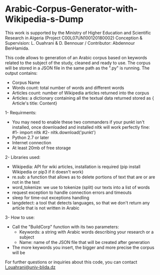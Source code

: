# Arabic-Corpus-Generator-with-Wikipedia-s-Dump
This work is supported by the Ministry of Higher Education and Scientific Research in Algeria (Project C00L07UN100120180002)
Conception & Supervision: L. Ouahrani & D. Bennouar /  Contributor: Abdennour BenHamida.

This code allows to generation of an Arabic corpus based on keywords related to the subject of the study, cleaned and ready to use. 
The corpus will be stored in a JSON file in the same path as the ".py" is running. The output contains:
- Corpus Name
- Words count: total number of words and different words
- Articles count: number of Wikipedia articles returned into the corpus
- Articles: a dictionary containing all the textual data returned stored as { Article's title: Content}

1- Requirments: 
- You may need to enable these two commanders if your punkt isn't installed, once downloaded and installed nltk will work perfectly fine:
  #1- import nltk
  #2- nltk.download('punkt')
- Python 2.7 or later
- Internet connection
- At least 20mb of free storage

2- Libraries used:
- Wikipedia: API for wiki articles, installation is required (pip install Wikipedia or pip3 if it doesn't work)
- re.sub: a function that allows as to delete portions of text that are or are not in the text
- word_tokenize: we use to tokenize (split) our texts into a list of words
- request exception to handle connection errors and timeouts
- sleep for time-out exceptions handling
- langdetect: a tool that detects languages, so that we don't return any article that is not written in Arabic

3- How to use:
- Call the "BuildCorp" function with its two parameters:
  - Keywords: a string with Arabic words describing your research or a subject
  - Name: name of the JSON file that will be created after generation
- The more keywords you insert, the bigger and more precise the corpus will be
 
 For further questions or inquiries about this code, you can contact l_ouahrani@univ-blida.dz
 
